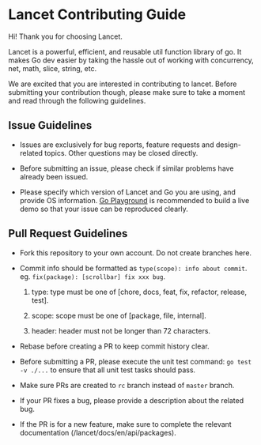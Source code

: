 # Lancet Contributing Guide

Hi! Thank you for choosing Lancet.

Lancet is a powerful, efficient, and reusable util function library of go. It makes Go dev easier by taking the hassle out of working with concurrency, net, math, slice, string, etc.

We are excited that you are interested in contributing to lancet. Before submitting your contribution though, please make sure to take a moment and read through the following guidelines.

## Issue Guidelines

- Issues are exclusively for bug reports, feature requests and design-related topics. Other questions may be closed directly.

- Before submitting an issue, please check if similar problems have already been issued.

- Please specify which version of Lancet and Go you are using, and provide OS information. [Go Playground](https://go.dev/play/) is recommended to build a live demo so that your issue can be reproduced clearly.

## Pull Request Guidelines

- Fork this repository to your own account. Do not create branches here.

- Commit info should be formatted as `type(scope): info about commit`. eg. `fix(package): [scrollbar] fix xxx bug`.

  1. type: type must be one of [chore, docs, feat, fix, refactor, release, test].

  2. scope: scope must be one of [package, file, internal].

  3. header: header must not be longer than 72 characters.

- Rebase before creating a PR to keep commit history clear.

- Before submitting a PR, please execute the unit test command: `go test -v ./...` to ensure that all unit test tasks should pass.

- Make sure PRs are created to `rc` branch instead of `master` branch.

- If your PR fixes a bug, please provide a description about the related bug.

- If the PR is for a new feature, make sure to complete the relevant documentation (/lancet/docs/en/api/packages).
